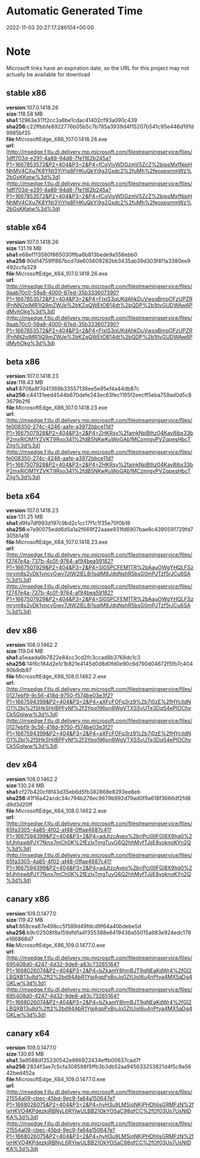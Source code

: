 # Automatic Generated Time
2022-11-03 20:27:17.286104+00:00

# Note
Microsoft links have an expiration date, so the URL for this project may not actually be available for download

## stable x86
**version**:107.0.1418.26  
**size**:118.58 MB  
**sha1**:12963e311f2cc3a8be1cdac41402cf93a090c439  
**sha256**:c22ffbbfe8922776b05b5c7b785a3939d4f15207b541c95e446d191d9985bf35  
**file**:MicrosoftEdge_X86_107.0.1418.26.exe  
**url**:[http://msedge.f.tlu.dl.delivery.mp.microsoft.com/filestreamingservice/files/1dff703d-e291-4a89-94d8-7fe1162b245a?P1=1667853572&P2=404&P3=2&P4=fCqViyWDGzmV5ZcZ%2bipsMxfNjpHNhMV4CXu7K8YNt3YiYlg8FHKuQkYi9g2Gxdc2%2fuMh%2feoxpsmmWz%2bGsKKqtw%3d%3d](http://msedge.f.tlu.dl.delivery.mp.microsoft.com/filestreamingservice/files/1dff703d-e291-4a89-94d8-7fe1162b245a?P1=1667853572&P2=404&P3=2&P4=fCqViyWDGzmV5ZcZ%2bipsMxfNjpHNhMV4CXu7K8YNt3YiYlg8FHKuQkYi9g2Gxdc2%2fuMh%2feoxpsmmWz%2bGsKKqtw%3d%3d)  

## stable x64
**version**:107.0.1418.26  
**size**:131.19 MB  
**sha1**:e68ef113580f865030ffba6b813bede9a556ebb0  
**sha256**:90d14759ff867bcd7de605609282bb3435ab39d303f4f1a3380ee9492ccfa329  
**file**:MicrosoftEdge_X64_107.0.1418.26.exe  
**url**:[http://msedge.f.tlu.dl.delivery.mp.microsoft.com/filestreamingservice/files/9aab70c0-59a8-4000-87ed-35b333607390?P1=1667853572&P2=404&P3=2&P4=FIxIS3qUKdAhkDuVwsqBmpOFzUPZRIPnNN2plMR1iQ9mZWJe%2bKZqQWEtOB14dt%2bQDP%2b1tlvGUDWAw6PdMyhOkg%3d%3d](http://msedge.f.tlu.dl.delivery.mp.microsoft.com/filestreamingservice/files/9aab70c0-59a8-4000-87ed-35b333607390?P1=1667853572&P2=404&P3=2&P4=FIxIS3qUKdAhkDuVwsqBmpOFzUPZRIPnNN2plMR1iQ9mZWJe%2bKZqQWEtOB14dt%2bQDP%2b1tlvGUDWAw6PdMyhOkg%3d%3d)  

## beta x86
**version**:107.0.1418.23  
**size**:118.43 MB  
**sha1**:8706a8f7d41369b33557136ee5e95ef4a44db87c  
**sha256**:c44131eed4544b670defe243ec63fec1195f2eecff5eba759ad0d5c83679b2f6  
**file**:MicrosoftEdge_X86_107.0.1418.23.exe  
**url**:[http://msedge.f.tlu.dl.delivery.mp.microsoft.com/filestreamingservice/files/fe008350-274c-4246-aafe-a3972bbce11d?P1=1667507928&P2=404&P3=2&P4=ZHKRsy%2famkNpBthz04Kav8ibx33bP2mxRIOM1YZVKT9Rxo341%2fdB5NKwKuWoGAb1MCzmigvPVZqpesHbcTZjIg%3d%3d](http://msedge.f.tlu.dl.delivery.mp.microsoft.com/filestreamingservice/files/fe008350-274c-4246-aafe-a3972bbce11d?P1=1667507928&P2=404&P3=2&P4=ZHKRsy%2famkNpBthz04Kav8ibx33bP2mxRIOM1YZVKT9Rxo341%2fdB5NKwKuWoGAb1MCzmigvPVZqpesHbcTZjIg%3d%3d)  

## beta x64
**version**:107.0.1418.23  
**size**:131.25 MB  
**sha1**:d9fa7df993d197c9bd2c1cc17f1c1f35e70f0b18  
**sha256**:e7a90075edd6d5a1a2f669f22aaae931fd6907bae8c4390591729fd7305b1a18  
**file**:MicrosoftEdge_X64_107.0.1418.23.exe  
**url**:[http://msedge.f.tlu.dl.delivery.mp.microsoft.com/filestreamingservice/files/f2747e4a-737b-4c0f-9764-af94bea59182?P1=1667507929&P2=404&P3=2&P4=Sl0SPCFEM1TR%2bAauOWgYHQLFSzmrym8s2vDk1yncyGwv7JtW2IEL8i1sqIM8JdgNshR5bsG0mPJTzf5rJCu6SA%3d%3d](http://msedge.f.tlu.dl.delivery.mp.microsoft.com/filestreamingservice/files/f2747e4a-737b-4c0f-9764-af94bea59182?P1=1667507929&P2=404&P3=2&P4=Sl0SPCFEM1TR%2bAauOWgYHQLFSzmrym8s2vDk1yncyGwv7JtW2IEL8i1sqIM8JdgNshR5bsG0mPJTzf5rJCu6SA%3d%3d)  

## dev x86
**version**:108.0.1462.2  
**size**:119.04 MB  
**sha1**:a5eaada6b7822e84cc3cd2fc3ccad8b3768dc1c3  
**sha256**:14f6c184d2e1c1b821e4145d0d8d0fd0e90c6d790d04672f5fb7c40490b9db87  
**file**:MicrosoftEdge_X86_108.0.1462.2.exe  
**url**:[http://msedge.f.tlu.dl.delivery.mp.microsoft.com/filestreamingservice/files/0127ebf9-9c56-418d-9750-f574be03e3f2?P1=1667594399&P2=404&P3=2&P4=aXFcFOFq3rz9%2b7j0zE%2fHYciIdNO1%2bj%2fSHkSHiIBPFyNf%2f3Ypq196pn8WgVTXSSvUTe3DqS4ePlOChvCk5Gqlww%3d%3d](http://msedge.f.tlu.dl.delivery.mp.microsoft.com/filestreamingservice/files/0127ebf9-9c56-418d-9750-f574be03e3f2?P1=1667594399&P2=404&P3=2&P4=aXFcFOFq3rz9%2b7j0zE%2fHYciIdNO1%2bj%2fSHkSHiIBPFyNf%2f3Ypq196pn8WgVTXSSvUTe3DqS4ePlOChvCk5Gqlww%3d%3d)  

## dev x64
**version**:108.0.1462.2  
**size**:130.24 MB  
**sha1**:cf27b420cf8f43d35eb6d5fb382868e8293ee8eb  
**sha256**:41f16a42acdc34c794b278ec9679b992d79ad0f9a618f3666df2fd8d9d3d20ff  
**file**:MicrosoftEdge_X64_108.0.1462.2.exe  
**url**:[http://msedge.f.tlu.dl.delivery.mp.microsoft.com/filestreamingservice/files/65fa3305-4a85-4f02-af48-0ffae4687c41?P1=1667594399&P2=404&P3=2&P4=adJtzcAveo%2briPcj0llFGI8X9hg0%2bfJhhswbPJY7fknx7mCh0K%2fEzIxTmgTuyG6Q2hhMyfTJjjE8voknoKYn2Q%3d%3d](http://msedge.f.tlu.dl.delivery.mp.microsoft.com/filestreamingservice/files/65fa3305-4a85-4f02-af48-0ffae4687c41?P1=1667594399&P2=404&P3=2&P4=adJtzcAveo%2briPcj0llFGI8X9hg0%2bfJhhswbPJY7fknx7mCh0K%2fEzIxTmgTuyG6Q2hhMyfTJjjE8voknoKYn2Q%3d%3d)  

## canary x86
**version**:109.0.1477.0  
**size**:119.42 MB  
**sha1**:868cea87e498cc5f589d49fdcd9f64a40bdebe5d  
**sha256**:b9c02508f8a159dfd1a4f355388e6419436a55015a983e924edc178e166868d7  
**file**:MicrosoftEdge_X86_109.0.1477.0.exe  
**url**:[http://msedge.f.tlu.dl.delivery.mp.microsoft.com/filestreamingservice/files/695408d0-4247-4d32-9de8-a83c73265164?P1=1668026074&P2=404&P3=2&P4=bZkamY8hmBJT9qNEaKdWr4%2fGI2LBQXB13u8d%2ft2%2bd94AbR1YgjAgpPxBoJo0ZtUisI6u4nPtya4MX5aDg4GKLw%3d%3d](http://msedge.f.tlu.dl.delivery.mp.microsoft.com/filestreamingservice/files/695408d0-4247-4d32-9de8-a83c73265164?P1=1668026074&P2=404&P3=2&P4=bZkamY8hmBJT9qNEaKdWr4%2fGI2LBQXB13u8d%2ft2%2bd94AbR1YgjAgpPxBoJo0ZtUisI6u4nPtya4MX5aDg4GKLw%3d%3d)  

## canary x64
**version**:109.0.1477.0  
**size**:130.65 MB  
**sha1**:3a9588d135330542e986922434effb00637cad7f  
**sha256**:2834f3ae7c5cfa308598f5ffb3b3db52aa945633253821d4f5c9a5642bed452a  
**file**:MicrosoftEdge_X64_109.0.1477.0.exe  
**url**:[http://msedge.f.tlu.dl.delivery.mp.microsoft.com/filestreamingservice/files/21554a09-cbec-45bd-9ec9-fa64a150647e?P1=1668026075&P2=404&P3=2&P4=hyH3u9LMSjoNKjPHDhljsGRMFzN%2flxHKVO4KPdezkiRBNyL6RYlwULBB21OkYOSaC98qfCC%2fOf03Us7UsNtDKA%3d%3d](http://msedge.f.tlu.dl.delivery.mp.microsoft.com/filestreamingservice/files/21554a09-cbec-45bd-9ec9-fa64a150647e?P1=1668026075&P2=404&P3=2&P4=hyH3u9LMSjoNKjPHDhljsGRMFzN%2flxHKVO4KPdezkiRBNyL6RYlwULBB21OkYOSaC98qfCC%2fOf03Us7UsNtDKA%3d%3d)  

